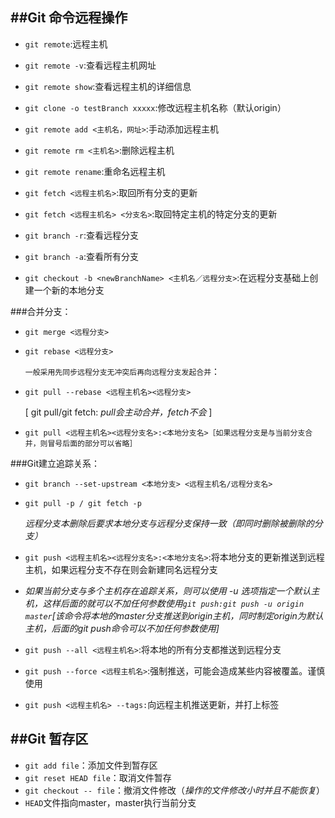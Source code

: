 ##Git 命令远程操作
---
+ `git remote`:远程主机
+ `git remote -v`:查看远程主机网址
+ `git remote show`:查看远程主机的详细信息
+ `git clone -o testBranch xxxxx`:修改远程主机名称（默认origin）

+ `git remote add <主机名，网址>`:手动添加远程主机
+ `git remote rm <主机名>`:删除远程主机
+ `git remote rename`:重命名远程主机
+ `git fetch <远程主机名>`:取回所有分支的更新
+ `git fetch <远程主机名> <分支名>`:取回特定主机的特定分支的更新
+ `git branch -r`:查看远程分支
+ `git branch -a`:查看所有分支
+ `git checkout -b <newBranchName> <主机名／远程分支>`:在远程分支基础上创建一个新的本地分支

###合并分支：
+ `git merge <远程分支>`
+ `git rebase <远程分支>`

	`一般采用先同步远程分支无冲突后再向远程分支发起合并`：

+ `git pull --rebase <远程主机名><远程分支>` 

	[ git pull/git fetch: *pull会主动合并，fetch不会* ]
+ `git pull <远程主机名><远程分支名>:<本地分支名>［如果远程分支是与当前分支合并，则冒号后面的部分可以省略］`


###Git建立追踪关系：
+ `git branch --set-upstream <本地分支> <远程主机名/远程分支名>`
+ `git pull -p / git fetch -p`
	
	*远程分支本删除后要求本地分支与远程分支保持一致（即同时删除被删除的分支）*

+ `git push <远程主机名><远程分支名>:<本地分支名>`:将本地分支的更新推送到远程主机，如果远程分支不存在则会新建同名远程分支

+ *如果当前分支与多个主机存在追踪关系，则可以使用 -u 选项指定一个默认主机，这样后面的就可以不加任何参数使用`git push:git push -u origin master`[该命令将本地的master分支推送到origin主机，同时制定origin为默认主机，后面的git push命令可以不加任何参数使用]*
+ `git push --all <远程主机名>`:将本地的所有分支都推送到远程分支
+ `git push --force <远程主机名>`:强制推送，可能会造成某些内容被覆盖。谨慎使用
+ `git push <远程主机名> --tags:`向远程主机推送更新，并打上标签

##Git 暂存区
---
+ `git add file`：添加文件到暂存区
+ `git reset HEAD file`：取消文件暂存
+ `git checkout -- file`：撤消文件修改（*操作的文件修改小时并且不能恢复*）
+ `HEAD`文件指向master，master执行当前分支